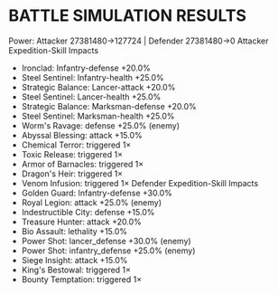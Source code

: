 BATTLE SIMULATION RESULTS
==================================================
Power: Attacker 27381480→127724 | Defender 27381480→0
Attacker Expedition-Skill Impacts
  - Ironclad: Infantry-defense +20.0%
  - Steel Sentinel: Infantry-health +25.0%
  - Strategic Balance: Lancer-attack +20.0%
  - Steel Sentinel: Lancer-health +25.0%
  - Strategic Balance: Marksman-defense +20.0%
  - Steel Sentinel: Marksman-health +25.0%
  - Worm's Ravage: defense +25.0%  (enemy)
  - Abyssal Blessing: attack +15.0%
  - Chemical Terror: triggered 1×
  - Toxic Release: triggered 1×
  - Armor of Barnacles: triggered 1×
  - Dragon's Heir: triggered 1×
  - Venom Infusion: triggered 1×
Defender Expedition-Skill Impacts
  - Golden Guard: Infantry-defense +30.0%
  - Royal Legion: attack +25.0%  (enemy)
  - Indestructible City: defense +15.0%
  - Treasure Hunter: attack +20.0%
  - Bio Assault: lethality +15.0%
  - Power Shot: lancer_defense +30.0%  (enemy)
  - Power Shot: infantry_defense +25.0%  (enemy)
  - Siege Insight: attack +15.0%
  - King's Bestowal: triggered 1×
  - Bounty Temptation: triggered 1×